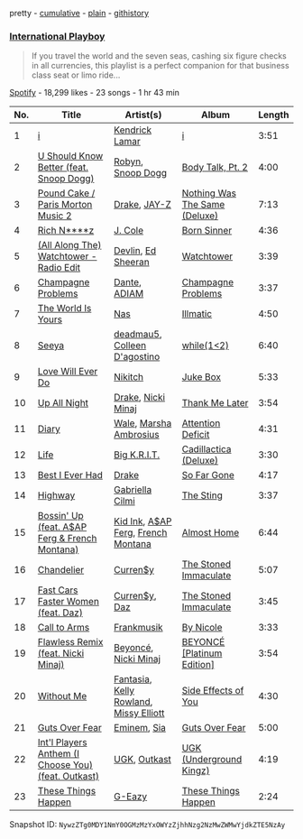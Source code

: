 pretty - [cumulative](/playlists/cumulative/73boXMJz9iBoXxQVFZ94r5.md) - [plain](/playlists/plain/73boXMJz9iBoXxQVFZ94r5) - [githistory](https://github.githistory.xyz/mackorone/spotify-playlist-archive/blob/main/playlists/plain/73boXMJz9iBoXxQVFZ94r5)

### [International Playboy](https://open.spotify.com/playlist/73boXMJz9iBoXxQVFZ94r5)

> If you travel the world and the seven seas, cashing six figure checks in all currencies, this playlist is a perfect companion for that business class seat or limo ride...

[Spotify](https://open.spotify.com/user/spotify) - 18,299 likes - 23 songs - 1 hr 43 min

| No. | Title | Artist(s) | Album | Length |
|---|---|---|---|---|
| 1 | [i](https://open.spotify.com/track/69x16JmnJxuLVP9ELBoY03) | [Kendrick Lamar](https://open.spotify.com/artist/2YZyLoL8N0Wb9xBt1NhZWg) | [i](https://open.spotify.com/album/5lFpwXzQZYkxOrlrLn71zP) | 3:51 |
| 2 | [U Should Know Better \(feat\. Snoop Dogg\)](https://open.spotify.com/track/3ahyoMiyG2aLnrDJGmAE1Q) | [Robyn](https://open.spotify.com/artist/6UE7nl9mha6s8z0wFQFIZ2), [Snoop Dogg](https://open.spotify.com/artist/7hJcb9fa4alzcOq3EaNPoG) | [Body Talk, Pt\. 2](https://open.spotify.com/album/448gOSoxEgjyMHCx6sHs29) | 4:00 |
| 3 | [Pound Cake / Paris Morton Music 2](https://open.spotify.com/track/4RI9eX7jNcdaQOJifn7t6z) | [Drake](https://open.spotify.com/artist/3TVXtAsR1Inumwj472S9r4), [JAY\-Z](https://open.spotify.com/artist/3nFkdlSjzX9mRTtwJOzDYB) | [Nothing Was The Same \(Deluxe\)](https://open.spotify.com/album/2ZUFSbIkmFkGag000RWOpA) | 7:13 |
| 4 | [Rich N\*\*\*\*z](https://open.spotify.com/track/2x8cJzo5oiUTS99Ytv7Ap4) | [J\. Cole](https://open.spotify.com/artist/6l3HvQ5sa6mXTsMTB19rO5) | [Born Sinner](https://open.spotify.com/album/01bX1QVMshWYjWeGvFCinV) | 4:36 |
| 5 | [\(All Along The\) Watchtower \- Radio Edit](https://open.spotify.com/track/3q8gaiM1ZgCVPkSAj55AG4) | [Devlin](https://open.spotify.com/artist/7Ks3elJhSP20mD04lgiA68), [Ed Sheeran](https://open.spotify.com/artist/6eUKZXaKkcviH0Ku9w2n3V) | [Watchtower](https://open.spotify.com/album/2rTYUGlZineEuDSzIh3vR0) | 3:39 |
| 6 | [Champagne Problems](https://open.spotify.com/track/5tw9TI8BTO0VHNgZrmpdLD) | [Dante](https://open.spotify.com/artist/6pLczwiw7MRvvstnzGrp7A), [ADIAM](https://open.spotify.com/artist/5SVQms74Ebh4MKJ3IJtJ3N) | [Champagne Problems](https://open.spotify.com/album/3pz3i5N0NfypvjBCFZv7ER) | 3:37 |
| 7 | [The World Is Yours](https://open.spotify.com/track/7G3lxTsMfSx4yarMkfgnTC) | [Nas](https://open.spotify.com/artist/20qISvAhX20dpIbOOzGK3q) | [Illmatic](https://open.spotify.com/album/3kEtdS2pH6hKcMU9Wioob1) | 4:50 |
| 8 | [Seeya](https://open.spotify.com/track/7fI68tGykUE5DosLnVASDA) | [deadmau5](https://open.spotify.com/artist/2CIMQHirSU0MQqyYHq0eOx), [Colleen D'agostino](https://open.spotify.com/artist/1QURUQjhi5b4mntALhEhoQ) | [while\(1<2\)](https://open.spotify.com/album/7iDqcnIHjisPl2Yf4hsf8f) | 6:40 |
| 9 | [Love Will Ever Do](https://open.spotify.com/track/6EOUE2ACWxcOLOerTPccci) | [Nikitch](https://open.spotify.com/artist/7H9Yrb2KoVErAUw0S0UVvv) | [Juke Box](https://open.spotify.com/album/1KGzD4a5Wrc4jtMD1Dl4Qt) | 5:33 |
| 10 | [Up All Night](https://open.spotify.com/track/75L0qdzRnhwV62UXoNq3pE) | [Drake](https://open.spotify.com/artist/3TVXtAsR1Inumwj472S9r4), [Nicki Minaj](https://open.spotify.com/artist/0hCNtLu0JehylgoiP8L4Gh) | [Thank Me Later](https://open.spotify.com/album/6jlrjFR9mJV3jd1IPSplXU) | 3:54 |
| 11 | [Diary](https://open.spotify.com/track/1mwfQsYDiCxSUGI12nxbKj) | [Wale](https://open.spotify.com/artist/67nwj3Y5sZQLl72VNUHEYE), [Marsha Ambrosius](https://open.spotify.com/artist/46VWDbmWmzvPBTmkSr25gM) | [Attention Deficit](https://open.spotify.com/album/20av0YiEr5RsPPA9CX1s6T) | 4:31 |
| 12 | [Life](https://open.spotify.com/track/2KiDUOdgoM9rKgJnemeAZe) | [Big K.R.I.T.](https://open.spotify.com/artist/0CKa42Jqrc9fSFbDjePaXP) | [Cadillactica \(Deluxe\)](https://open.spotify.com/album/6S1ItzAtGWyBLGiFkeMRc2) | 3:30 |
| 13 | [Best I Ever Had](https://open.spotify.com/track/3fyMH1t6UPeR5croea9PrR) | [Drake](https://open.spotify.com/artist/3TVXtAsR1Inumwj472S9r4) | [So Far Gone](https://open.spotify.com/album/61NNWRxokNUQx0aYysBL76) | 4:17 |
| 14 | [Highway](https://open.spotify.com/track/40QZ4tyjL5kqBahTN0kioI) | [Gabriella Cilmi](https://open.spotify.com/artist/5v2GEv1pQaCp6oeOQROdKE) | [The Sting](https://open.spotify.com/album/7xT6sgddLh9qhVULjwCsUL) | 3:37 |
| 15 | [Bossin' Up \(feat\. A$AP Ferg & French Montana\)](https://open.spotify.com/track/0VTOyiDVBinWI4NPvwW7Fd) | [Kid Ink](https://open.spotify.com/artist/6KZDXtSj0SzGOV705nNeh3), [A$AP Ferg](https://open.spotify.com/artist/5dHt1vcEm9qb8fCyLcB3HL), [French Montana](https://open.spotify.com/artist/6vXTefBL93Dj5IqAWq6OTv) | [Almost Home](https://open.spotify.com/album/1cBqX0i5HrfVCEft6N8CyW) | 6:44 |
| 16 | [Chandelier](https://open.spotify.com/track/0YiX3cFnaYENZcEQZsLfRT) | [Curren$y](https://open.spotify.com/artist/6X8WdFjrNhXATMDSs26aCc) | [The Stoned Immaculate](https://open.spotify.com/album/6bmIK4DcRUAub2ppHMeLvq) | 5:07 |
| 17 | [Fast Cars Faster Women \(feat\. Daz\)](https://open.spotify.com/track/2idBwoubfdu2U4y5tQtWnK) | [Curren$y](https://open.spotify.com/artist/6X8WdFjrNhXATMDSs26aCc), [Daz](https://open.spotify.com/artist/6zSBgCtF2wq2V5cekaUyvi) | [The Stoned Immaculate](https://open.spotify.com/album/6bmIK4DcRUAub2ppHMeLvq) | 3:45 |
| 18 | [Call to Arms](https://open.spotify.com/track/5X5J5ahVIy3K4uiMR93x3L) | [Frankmusik](https://open.spotify.com/artist/1Eqmku5RGosz51zTCZFgDi) | [By Nicole](https://open.spotify.com/album/3F2J5sH2cQqV2ugeTy3dph) | 3:33 |
| 19 | [Flawless Remix \(feat\. Nicki Minaj\)](https://open.spotify.com/track/0zVMzJ37VQNFUNvdxxat2E) | [Beyoncé](https://open.spotify.com/artist/6vWDO969PvNqNYHIOW5v0m), [Nicki Minaj](https://open.spotify.com/artist/0hCNtLu0JehylgoiP8L4Gh) | [BEYONCÉ \[Platinum Edition\]](https://open.spotify.com/album/2UJwKSBUz6rtW4QLK74kQu) | 3:54 |
| 20 | [Without Me](https://open.spotify.com/track/22TbtBhfPhnViXjoglOzCw) | [Fantasia](https://open.spotify.com/artist/7xAcVHPiirnUqfdqo0USb1), [Kelly Rowland](https://open.spotify.com/artist/3AuMNF8rQAKOzjYppFNAoB), [Missy Elliott](https://open.spotify.com/artist/2wIVse2owClT7go1WT98tk) | [Side Effects of You](https://open.spotify.com/album/3SiL5NnSXPxfgG84FKwkow) | 4:30 |
| 21 | [Guts Over Fear](https://open.spotify.com/track/0VZs2OQq4axr8GFRdC9nyD) | [Eminem](https://open.spotify.com/artist/7dGJo4pcD2V6oG8kP0tJRR), [Sia](https://open.spotify.com/artist/5WUlDfRSoLAfcVSX1WnrxN) | [Guts Over Fear](https://open.spotify.com/album/1x8e6xbrhtLgipVKFXhGdm) | 5:00 |
| 22 | [Int'l Players Anthem \(I Choose You\) \(feat\. Outkast\)](https://open.spotify.com/track/0WANZVN6yCkSn1TZ1kDglP) | [UGK](https://open.spotify.com/artist/6ZhjJOJXXwnPS8PrXdmjLw), [Outkast](https://open.spotify.com/artist/1G9G7WwrXka3Z1r7aIDjI7) | [UGK \(Underground Kingz\)](https://open.spotify.com/album/3dxyUXJed1U3Nznhis1juU) | 4:19 |
| 23 | [These Things Happen](https://open.spotify.com/track/4jGqZyJhgM89rnIzCV2qZz) | [G\-Eazy](https://open.spotify.com/artist/02kJSzxNuaWGqwubyUba0Z) | [These Things Happen](https://open.spotify.com/album/6wDc63NhKy2PyXdbhkRmrl) | 2:24 |

Snapshot ID: `NywzZTg0MDY1NmY0OGMzMzYxOWYzZjhhNzg2NzMwZWMwYjdkZTE5NzAy`